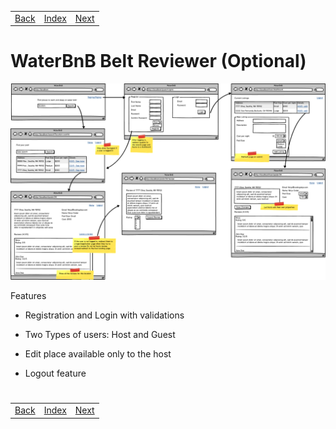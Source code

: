 <table width="100%">
    <tr>
        <td><a href="./010_Admin_Dashboard.md">Back</a></td>
        <td><a href="../../Index.md">Index</a></td>
        <td><a href="./../007_Spring_Extras/001_Overview.md">Next</a></td>
    </tr>
</table>

#

#   WaterBnB Belt Reviewer (Optional)


<img src="./../../000_img/waterBnB2.png">

Features

*   Registration and Login with validations

*   Two Types of users: Host and Guest

*   Edit place available only to the host

*   Logout feature

#

[]()
<table width="100%">
    <tr>
        <td><a href="./010_Admin_Dashboard.md">Back</a></td>
        <td><a href="../../Index.md">Index</a></td>
        <td><a href="./../007_Spring_Extras/001_Overview.md">Next</a></td>
    </tr>
</table>